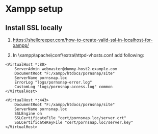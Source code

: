# Xampp setup

## Install SSL locally
1. https://shellcreeper.com/how-to-create-valid-ssl-in-localhost-for-xampp/

2. In \xampp\apache\conf\extra\httpd-vhosts.conf add following:

```
<VirtualHost *:80>
    ServerAdmin webmaster@dummy-host2.example.com
    DocumentRoot "F:/xampp/htdocs/pornsnap/site"
    ServerName pornsnap.loc
    ErrorLog "logs/pornsnap-error.log"
    CustomLog "logs/pornsnap-access.log" common
</VirtualHost>

<VirtualHost *:443>
    DocumentRoot "F:/xampp/htdocs/pornsnap/site"
    ServerName pornsnap.loc
    SSLEngine on
    SSLCertificateFile "cert/pornsnap.loc/server.crt"
    SSLCertificateKeyFile "cert/pornsnap.loc/server.key"
</VirtualHost>
```